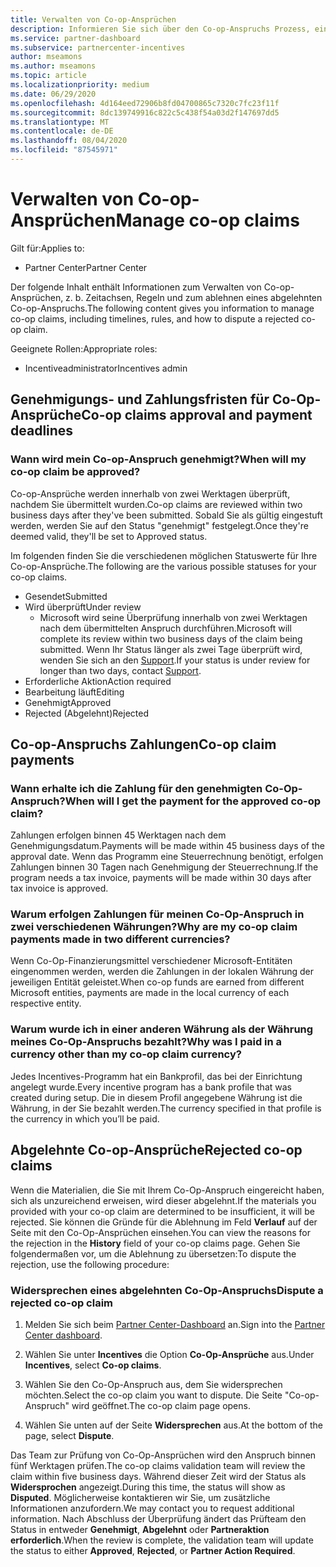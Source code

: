 ```yaml
---
title: Verwalten von Co-op-Ansprüchen
description: Informieren Sie sich über den Co-op-Anspruchs Prozess, einschließlich Terminen, Währungsproblemen und der Beilegung eines abgelehnten Co-op-Anspruchs.
ms.service: partner-dashboard
ms.subservice: partnercenter-incentives
author: mseamons
ms.author: mseamons
ms.topic: article
ms.localizationpriority: medium
ms.date: 06/29/2020
ms.openlocfilehash: 4d164eed72906b8fd04700865c7320c7fc23f11f
ms.sourcegitcommit: 8dc139749916c822c5c438f54a03d2f147697dd5
ms.translationtype: MT
ms.contentlocale: de-DE
ms.lasthandoff: 08/04/2020
ms.locfileid: "87545971"
---
```

# <a name="manage-co-op-claims"></a><span data-ttu-id="70fe5-103">Verwalten von Co-op-Ansprüchen</span><span class="sxs-lookup"><span data-stu-id="70fe5-103">Manage co-op claims</span></span>

<span data-ttu-id="70fe5-104">Gilt für:</span><span class="sxs-lookup"><span data-stu-id="70fe5-104">Applies to:</span></span>

- <span data-ttu-id="70fe5-105">Partner Center</span><span class="sxs-lookup"><span data-stu-id="70fe5-105">Partner Center</span></span>

<span data-ttu-id="70fe5-106">Der folgende Inhalt enthält Informationen zum Verwalten von Co-op-Ansprüchen, z. b. Zeitachsen, Regeln und zum ablehnen eines abgelehnten Co-op-Anspruchs.</span><span class="sxs-lookup"><span data-stu-id="70fe5-106">The following content gives you information to manage co-op claims, including timelines, rules, and how to dispute a rejected co-op claim.</span></span>

<span data-ttu-id="70fe5-107">Geeignete Rollen:</span><span class="sxs-lookup"><span data-stu-id="70fe5-107">Appropriate roles:</span></span>

- <span data-ttu-id="70fe5-108">Incentiveadministrator</span><span class="sxs-lookup"><span data-stu-id="70fe5-108">Incentives admin</span></span>

## <a name="co-op-claims-approval-and-payment-deadlines"></a><span data-ttu-id="70fe5-109">Genehmigungs- und Zahlungsfristen für Co-Op-Ansprüche</span><span class="sxs-lookup"><span data-stu-id="70fe5-109">Co-op claims approval and payment deadlines</span></span>

### <a name="when-will-my-co-op-claim-be-approved"></a><span data-ttu-id="70fe5-110">Wann wird mein Co-op-Anspruch genehmigt?</span><span class="sxs-lookup"><span data-stu-id="70fe5-110">When will my co-op claim be approved?</span></span>

<span data-ttu-id="70fe5-111">Co-op-Ansprüche werden innerhalb von zwei Werktagen überprüft, nachdem Sie übermittelt wurden.</span><span class="sxs-lookup"><span data-stu-id="70fe5-111">Co-op claims are reviewed within two business days after they've been submitted.</span></span> <span data-ttu-id="70fe5-112">Sobald Sie als gültig eingestuft werden, werden Sie auf den Status "genehmigt" festgelegt.</span><span class="sxs-lookup"><span data-stu-id="70fe5-112">Once they're deemed valid, they'll be set to Approved status.</span></span>  

<span data-ttu-id="70fe5-113">Im folgenden finden Sie die verschiedenen möglichen Statuswerte für Ihre Co-op-Ansprüche.</span><span class="sxs-lookup"><span data-stu-id="70fe5-113">The following are the various possible statuses for your co-op claims.</span></span>

- <span data-ttu-id="70fe5-114">Gesendet</span><span class="sxs-lookup"><span data-stu-id="70fe5-114">Submitted</span></span>
- <span data-ttu-id="70fe5-115">Wird überprüft</span><span class="sxs-lookup"><span data-stu-id="70fe5-115">Under review</span></span>
  - <span data-ttu-id="70fe5-116">Microsoft wird seine Überprüfung innerhalb von zwei Werktagen nach dem übermittelten Anspruch durchführen.</span><span class="sxs-lookup"><span data-stu-id="70fe5-116">Microsoft will complete its review within two business days of the claim being submitted.</span></span> <span data-ttu-id="70fe5-117">Wenn Ihr Status länger als zwei Tage überprüft wird, wenden Sie sich an den [Support](https://partner.microsoft.com/dashboard/support/incentives/servicerequests?category=incentives).</span><span class="sxs-lookup"><span data-stu-id="70fe5-117">If your status is under review for longer than two days, contact [Support](https://partner.microsoft.com/dashboard/support/incentives/servicerequests?category=incentives).</span></span>
- <span data-ttu-id="70fe5-118">Erforderliche Aktion</span><span class="sxs-lookup"><span data-stu-id="70fe5-118">Action required</span></span>
- <span data-ttu-id="70fe5-119">Bearbeitung läuft</span><span class="sxs-lookup"><span data-stu-id="70fe5-119">Editing</span></span>
- <span data-ttu-id="70fe5-120">Genehmigt</span><span class="sxs-lookup"><span data-stu-id="70fe5-120">Approved</span></span>
- <span data-ttu-id="70fe5-121">Rejected (Abgelehnt)</span><span class="sxs-lookup"><span data-stu-id="70fe5-121">Rejected</span></span>

## <a name="co-op-claim-payments"></a><span data-ttu-id="70fe5-122">Co-op-Anspruchs Zahlungen</span><span class="sxs-lookup"><span data-stu-id="70fe5-122">Co-op claim payments</span></span>

### <a name="when-will-i-get-the-payment-for-the-approved-co-op-claim"></a><span data-ttu-id="70fe5-123">Wann erhalte ich die Zahlung für den genehmigten Co-Op-Anspruch?</span><span class="sxs-lookup"><span data-stu-id="70fe5-123">When will I get the payment for the approved co-op claim?</span></span>

<span data-ttu-id="70fe5-124">Zahlungen erfolgen binnen 45 Werktagen nach dem Genehmigungsdatum.</span><span class="sxs-lookup"><span data-stu-id="70fe5-124">Payments will be made within 45 business days of the approval date.</span></span> <span data-ttu-id="70fe5-125">Wenn das Programm eine Steuerrechnung benötigt, erfolgen Zahlungen binnen 30 Tagen nach Genehmigung der Steuerrechnung.</span><span class="sxs-lookup"><span data-stu-id="70fe5-125">If the program needs a tax invoice, payments will be made within 30 days after tax invoice is approved.</span></span>

### <a name="why-are-my-co-op-claim-payments-made-in-two-different-currencies"></a><span data-ttu-id="70fe5-126">Warum erfolgen Zahlungen für meinen Co-Op-Anspruch in zwei verschiedenen Währungen?</span><span class="sxs-lookup"><span data-stu-id="70fe5-126">Why are my co-op claim payments made in two different currencies?</span></span>

<span data-ttu-id="70fe5-127">Wenn Co-Op-Finanzierungsmittel verschiedener Microsoft-Entitäten eingenommen werden, werden die Zahlungen in der lokalen Währung der jeweiligen Entität geleistet.</span><span class="sxs-lookup"><span data-stu-id="70fe5-127">When co-op funds are earned from different Microsoft entities, payments are made in the local currency of each respective entity.</span></span>  

### <a name="why-was-i-paid-in-a-currency-other-than-my-co-op-claim-currency"></a><span data-ttu-id="70fe5-128">Warum wurde ich in einer anderen Währung als der Währung meines Co-Op-Anspruchs bezahlt?</span><span class="sxs-lookup"><span data-stu-id="70fe5-128">Why was I paid in a currency other than my co-op claim currency?</span></span>

<span data-ttu-id="70fe5-129">Jedes Incentives-Programm hat ein Bankprofil, das bei der Einrichtung angelegt wurde.</span><span class="sxs-lookup"><span data-stu-id="70fe5-129">Every incentive program has a bank profile that was created during setup.</span></span> <span data-ttu-id="70fe5-130">Die in diesem Profil angegebene Währung ist die Währung, in der Sie bezahlt werden.</span><span class="sxs-lookup"><span data-stu-id="70fe5-130">The currency specified in that profile is the currency in which you’ll be paid.</span></span>

## <a name="rejected-co-op-claims"></a><span data-ttu-id="70fe5-131">Abgelehnte Co-op-Ansprüche</span><span class="sxs-lookup"><span data-stu-id="70fe5-131">Rejected co-op claims</span></span>

<span data-ttu-id="70fe5-132">Wenn die Materialien, die Sie mit Ihrem Co-Op-Anspruch eingereicht haben, sich als unzureichend erweisen, wird dieser abgelehnt.</span><span class="sxs-lookup"><span data-stu-id="70fe5-132">If the materials you provided with your co-op claim are determined to be insufficient, it will be rejected.</span></span> <span data-ttu-id="70fe5-133">Sie können die Gründe für die Ablehnung im Feld **Verlauf** auf der Seite mit den Co-Op-Ansprüchen einsehen.</span><span class="sxs-lookup"><span data-stu-id="70fe5-133">You can view the reasons for the rejection in the **History** field of your co-op claims page.</span></span> <span data-ttu-id="70fe5-134">Gehen Sie folgendermaßen vor, um die Ablehnung zu übersetzen:</span><span class="sxs-lookup"><span data-stu-id="70fe5-134">To dispute the rejection, use the following procedure:</span></span>

### <a name="dispute-a-rejected-co-op-claim"></a><span data-ttu-id="70fe5-135">Widersprechen eines abgelehnten Co-Op-Anspruchs</span><span class="sxs-lookup"><span data-stu-id="70fe5-135">Dispute a rejected co-op claim</span></span>

1. <span data-ttu-id="70fe5-136">Melden Sie sich beim [Partner Center-Dashboard](https://partner.microsoft.com/dashboard/) an.</span><span class="sxs-lookup"><span data-stu-id="70fe5-136">Sign into the [Partner Center dashboard](https://partner.microsoft.com/dashboard/).</span></span>

2. <span data-ttu-id="70fe5-137">Wählen Sie unter **Incentives** die Option **Co-Op-Ansprüche** aus.</span><span class="sxs-lookup"><span data-stu-id="70fe5-137">Under **Incentives**, select **Co-op claims**.</span></span>

3. <span data-ttu-id="70fe5-138">Wählen Sie den Co-Op-Anspruch aus, dem Sie widersprechen möchten.</span><span class="sxs-lookup"><span data-stu-id="70fe5-138">Select the co-op claim you want to dispute.</span></span> <span data-ttu-id="70fe5-139">Die Seite "Co-op-Anspruch" wird geöffnet.</span><span class="sxs-lookup"><span data-stu-id="70fe5-139">The co-op claim page opens.</span></span>

4. <span data-ttu-id="70fe5-140">Wählen Sie unten auf der Seite **Widersprechen** aus.</span><span class="sxs-lookup"><span data-stu-id="70fe5-140">At the bottom of the page, select **Dispute**.</span></span>

<span data-ttu-id="70fe5-141">Das Team zur Prüfung von Co-Op-Ansprüchen wird den Anspruch binnen fünf Werktagen prüfen.</span><span class="sxs-lookup"><span data-stu-id="70fe5-141">The co-op claims validation team will review the claim within five business days.</span></span> <span data-ttu-id="70fe5-142">Während dieser Zeit wird der Status als **Widersprochen** angezeigt.</span><span class="sxs-lookup"><span data-stu-id="70fe5-142">During this time, the status will show as **Disputed**.</span></span> <span data-ttu-id="70fe5-143">Möglicherweise kontaktieren wir Sie, um zusätzliche Informationen anzufordern.</span><span class="sxs-lookup"><span data-stu-id="70fe5-143">We may contact you to request additional information.</span></span> <span data-ttu-id="70fe5-144">Nach Abschluss der Überprüfung ändert das Prüfteam den Status in entweder **Genehmigt**, **Abgelehnt** oder **Partneraktion erforderlich**.</span><span class="sxs-lookup"><span data-stu-id="70fe5-144">When the review is complete, the validation team will update the status to either **Approved**, **Rejected**, or **Partner Action Required**.</span></span>
